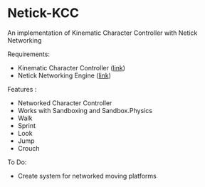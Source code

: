 # Netick-KCC
 An implementation of Kinematic Character Controller with Netick Networking

Requirements:
- Kinematic Character Controller ([link](https://assetstore.unity.com/packages/tools/physics/kinematic-character-controller-99131))
- Netick Networking Engine ([link](https://assetstore.unity.com/packages/tools/network/netick-free-aaa-networking-engine-205414))

Features :
 - Networked Character Controller
 - Works with Sandboxing and Sandbox.Physics
 - Walk
 - Sprint
 - Look
 - Jump
 - Crouch
 
 To Do:
 - Create system for networked moving platforms
